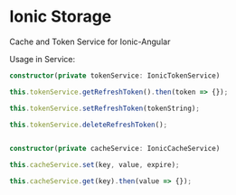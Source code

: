 # Ionic Storage

Cache and Token Service for Ionic-Angular

Usage in Service:

```ts
constructor(private tokenService: IonicTokenService)

this.tokenService.getRefreshToken().then(token => {});

this.tokenService.setRefreshToken(tokenString);

this.tokenService.deleteRefreshToken();
```

```ts

constructor(private cacheService: IonicCacheService)

this.cacheService.set(key, value, expire);

this.cacheService.get(key).then(value => {});

```